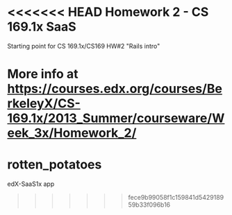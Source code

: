 <<<<<<< HEAD
Homework 2 - CS 169.1x SaaS
==================

Starting point for CS 169.1x/CS169 HW#2 "Rails intro"

More info at https://courses.edx.org/courses/BerkeleyX/CS-169.1x/2013_Summer/courseware/Week_3x/Homework_2/
=======
rotten_potatoes
===============

edX-SaaS1x app
>>>>>>> fece9b99058f1c159841d542918959b33f096b16
